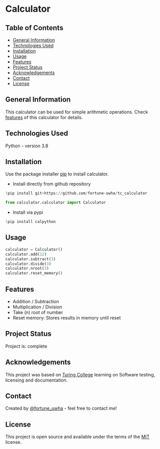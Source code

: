 # Calculator
## Table of Contents
* [General Information](#general-information)
* [Technologies Used](#technologies-used)
* [Installation](#installation)
* [Usage](#usage)
* [Features](#features)
* [Project Status](#project-status)
* [Acknowledgements](#acknowledgements)
* [Contact](#contact)
* [License](#license)

## General Information
This calculator can be used for simple arithmetic operations. Check [features](#features) of this calculator for details.

## Technologies Used
Python - version 3.8

## Installation
Use the package installer [pip](https://pip.pypa.io/en/stable/) to install calculator.
* Install directly from github repository
```python
!pip install git+https://github.com/fortune-uwha/tc_calculator

from calculator.calculator import Calculator
```
* Install via pypi
```python
!pip install calpython
```

## Usage
```python
calculator = Calculator()
calculator.add(12)
calculator.subtract(3)
calculator.divide(3)
calculator.nroot(3)
calculator.reset_memory()
```

## Features
* Addition / Subtraction
* Multiplication / Division
* Take (n) root of number
* Reset memory: Stores results in memory until reset

## Project Status
Project is: complete

## Acknowledgements
This project was based on [Turing College](https://www.turingcollege.com) learning on Software testing, licensing and documentation.

## Contact
Created by [@fortune_uwha](https://fortune-uwha.github.io/Fortune_Portfolio/) - feel free to contact me!

## License
This project is open source and available under the terms of the [MIT](https://opensource.org/licenses/MIT) license.

